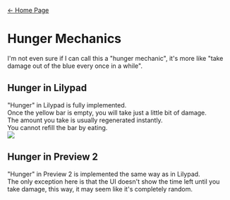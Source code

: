 [← Home Page](../README.md)

# Hunger Mechanics 
I'm not even sure if I can call this a "hunger mechanic", it's more like "take damage out of the blue every once in a while".

## Hunger in Lilypad
"Hunger" in Lilypad is fully implemented.  
Once the yellow bar is empty, you will take just a little bit of damage.  
The amount you take is usually regenerated instantly.  
You cannot refill the bar by eating.  
![](https://media.discordapp.net/attachments/981055480241733672/981055509249531924/Screenshot_20220531-064217_Discord.jpg)

## Hunger in Preview 2
"Hunger" in Preview 2 is implemented the same way as in Lilypad.  
The only exception here is that the UI doesn't show the time left until you take damage, this way, it may seem like it's completely random.
